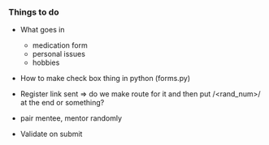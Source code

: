 ### Things to do ###
* What goes in 
    - medication form
    - personal issues
    - hobbies

* How to make check box thing in python (forms.py)
* Register link sent => do we make route for it and then put /<rand_num>/ at the end or something?
* pair mentee, mentor randomly
* Validate on submit

